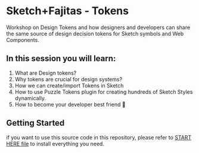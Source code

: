 # Sketch+Fajitas - Tokens
Workshop on Design Tokens and how designers and developers can share the same source of design decision tokens for Sketch symbols and Web Components.

## In this session you will learn:

1. What are Design tokens?
2. Why tokens are crucial for design systems?
3. How we can create/import Tokens in Sketch
4. How to use Puzzle Tokens plugin for creating hundreds of Sketch Styles dynamically.
5. How to become your developer best friend 🤩

## Getting Started

if you want to use this source code in this repository, please refer to [START HERE file](START-HERE.md) to install everything you need.
